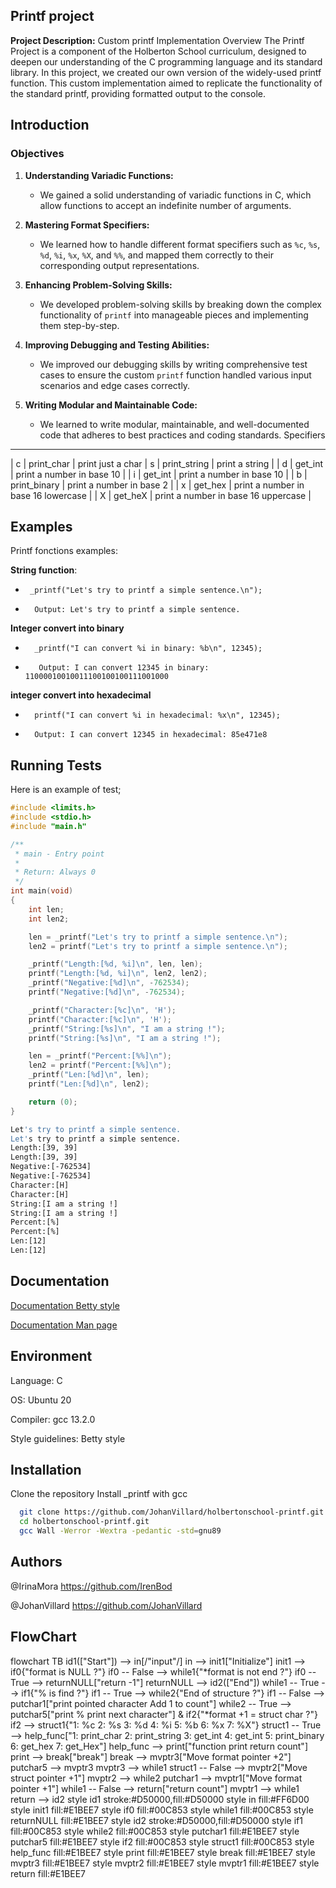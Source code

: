
## Printf project

**Project Description:** 
Custom printf Implementation
Overview
The Printf Project is a component of the Holberton School curriculum, designed to deepen our understanding of the C programming language and its standard library. In this project, we created our own version of the widely-used printf function. This custom implementation aimed to replicate the functionality of the standard printf, providing formatted output to the console.


## Introduction

### Objectives

1. **Understanding Variadic Functions:**
   - We gained a solid understanding of variadic functions in C, which allow functions to accept an indefinite number of arguments.

2. **Mastering Format Specifiers:**
   - We learned how to handle different format specifiers such as `%c`, `%s`, `%d`, `%i`, `%x`, `%X`, and `%%`, and mapped them correctly to their corresponding output representations.

3. **Enhancing Problem-Solving Skills:**
   - We developed problem-solving skills by breaking down the complex functionality of `printf` into manageable pieces and implementing them step-by-step.

4. **Improving Debugging and Testing Abilities:**
   - We improved our debugging skills by writing comprehensive test cases to ensure the custom `printf` function handled various input scenarios and edge cases correctly.

5. **Writing Modular and Maintainable Code:**
   - We learned to write modular, maintainable, and well-documented code that adheres to best practices and coding standards.
 Specifiers
 --------------------------------------
 | c | print_char | print just a char
 | s | print_string | print a string |
 | d | get_int | print a number in base 10 |
 | i | get_int | print a number in base 10 |
 | b | print_binary | print a number in base 2 |
 | x | get_hex | print a number in base 16 lowercase |
 | X | get_heX | print a number in base 16 uppercase |
 
## Examples

Printf fonctions examples:

**String function**:
 *      _printf("Let's try to printf a simple sentence.\n");
-       Output: Let's try to printf a simple sentence.

**Integer convert into binary**
*       _printf("I can convert %i in binary: %b\n", 12345);
*        Output: I can convert 12345 in binary: 11000010010011100100100111001000

**integer convert into hexadecimal**
*       printf("I can convert %i in hexadecimal: %x\n", 12345);
*       Output: I can convert 12345 in hexadecimal: 85e471e8

## Running Tests

Here is an example of test;

```C
#include <limits.h>
#include <stdio.h>
#include "main.h"

/**
 * main - Entry point
 *
 * Return: Always 0
 */
int main(void)
{
    int len;
    int len2;

    len = _printf("Let's try to printf a simple sentence.\n");
    len2 = printf("Let's try to printf a simple sentence.\n");

    _printf("Length:[%d, %i]\n", len, len);
    printf("Length:[%d, %i]\n", len2, len2);
    _printf("Negative:[%d]\n", -762534);
    printf("Negative:[%d]\n", -762534);

    _printf("Character:[%c]\n", 'H');
    printf("Character:[%c]\n", 'H');
    _printf("String:[%s]\n", "I am a string !");
    printf("String:[%s]\n", "I am a string !");

    len = _printf("Percent:[%%]\n");
    len2 = printf("Percent:[%%]\n");
    _printf("Len:[%d]\n", len);
    printf("Len:[%d]\n", len2);

    return (0);
}
```
```bash
Let's try to printf a simple sentence.
Let's try to printf a simple sentence.
Length:[39, 39]
Length:[39, 39]
Negative:[-762534]
Negative:[-762534]
Character:[H]
Character:[H]
String:[I am a string !]
String:[I am a string !]
Percent:[%]
Percent:[%]
Len:[12]
Len:[12]

```


 ## Documentation

 [Documentation Betty style ](https://github.com/alx-tools/Betty/wiki)

 [Documentation Man page ](https://github.com/JohanVillard/holbertonschool-printf/blob/main/man_3_printf)


## Environment
Language: C

OS: Ubuntu 20

Compiler: gcc 13.2.0

Style guidelines: Betty style
## Installation

Clone the repository 
Install _printf with gcc

```bash
  git clone https://github.com/JohanVillard/holbertonschool-printf.git
  cd holbertonschool-printf.git
  gcc Wall -Werror -Wextra -pedantic -std=gnu89
```

    
## Authors

@IrinaMora https://github.com/IrenBod 

@JohanVillard https://github.com/JohanVillard

## FlowChart
flowchart TB
    id1(["Start"]) --> in[/"input"/]
    in --> init1["Initialize"]
    init1 --> if0{"format is NULL ?"}
    if0 -- False --> while1{"*format is not end ?"}
    if0 -- True --> returnNULL["return -1"]
    returnNULL --> id2(["End"])
    while1 -- True --> if1{"% is find ?"}
    if1 -- True --> while2{"End of structure ?"}
    if1 -- False --> putchar1["print pointed character
                    Add 1 to count"]
    while2 -- True --> putchar5["print %
                               print next character"] & if2{"*format +1 = struct char ?"}
    if2 --> struct1{"1: %c
                    2: %s
                    3: %d
                    4: %i
                    5: %b
                    6: %x
                    7: %X"}
    struct1 -- True --> help_func["1: print_char
                                2: print_string
                                3: get_int
                                4: get_int
                                5: print_binary
                                6: get_hex
                                7: get_Hex"]
    help_func --> print["function print
                        return count"]
    print --> break["break"]
    break --> mvptr3["Move format pointer +2"]
    putchar5 --> mvptr3
    mvptr3 --> while1
    struct1 -- False --> mvptr2["Move struct pointer +1"]
    mvptr2 --> while2
    putchar1 --> mvptr1["Move format pointer +1"]
    while1 -- False --> return["return count"]
    mvptr1 --> while1
    return --> id2
    style id1 stroke:#D50000,fill:#D50000
    style in fill:#FF6D00
    style init1 fill:#E1BEE7
    style if0 fill:#00C853
    style while1 fill:#00C853
    style returnNULL fill:#E1BEE7
    style id2 stroke:#D50000,fill:#D50000
    style if1 fill:#00C853
    style while2 fill:#00C853
    style putchar1 fill:#E1BEE7
    style putchar5 fill:#E1BEE7
    style if2 fill:#00C853
    style struct1 fill:#00C853
    style help_func fill:#E1BEE7
    style print fill:#E1BEE7
    style break fill:#E1BEE7
    style mvptr3 fill:#E1BEE7
    style mvptr2 fill:#E1BEE7
    style mvptr1 fill:#E1BEE7
    style return fill:#E1BEE7
